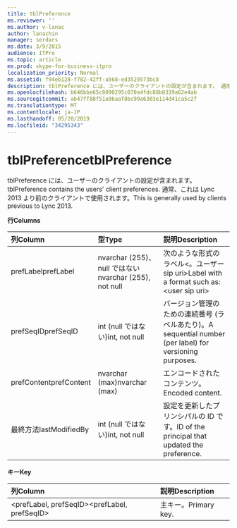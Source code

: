 ```yaml
---
title: tblPreference
ms.reviewer: ''
ms.author: v-lanac
author: lanachin
manager: serdars
ms.date: 3/9/2015
audience: ITPro
ms.topic: article
ms.prod: skype-for-business-itpro
localization_priority: Normal
ms.assetid: f94eb128-f782-42ff-a568-ed3529573bc8
description: tblPreference には、ユーザーのクライアントの設定が含まれます。 通常、これは Lync 2013 より前のクライアントで使用されます。
ms.openlocfilehash: b646bbe65c8090295c070a4fdc88b8339a62e4ab
ms.sourcegitcommit: ab47ff88f51a96aaf8bc99a6303e114d41ca5c2f
ms.translationtype: MT
ms.contentlocale: ja-JP
ms.lasthandoff: 05/20/2019
ms.locfileid: "34295343"
---
```

# <a name="tblpreference"></a><span data-ttu-id="03fb7-104">tblPreference</span><span class="sxs-lookup"><span data-stu-id="03fb7-104">tblPreference</span></span>

<span data-ttu-id="03fb7-105">tblPreference には、ユーザーのクライアントの設定が含まれます。</span><span class="sxs-lookup"><span data-stu-id="03fb7-105">tblPreference contains the users' client preferences.</span></span> <span data-ttu-id="03fb7-106">通常、これは Lync 2013 より前のクライアントで使用されます。</span><span class="sxs-lookup"><span data-stu-id="03fb7-106">This is generally used by clients previous to Lync 2013.</span></span>

<span data-ttu-id="03fb7-107">**行**</span><span class="sxs-lookup"><span data-stu-id="03fb7-107">**Columns**</span></span>


| <span data-ttu-id="03fb7-108">**列**</span><span class="sxs-lookup"><span data-stu-id="03fb7-108">**Column**</span></span>            | <span data-ttu-id="03fb7-109">**型**</span><span class="sxs-lookup"><span data-stu-id="03fb7-109">**Type**</span></span>                        | <span data-ttu-id="03fb7-110">**説明**</span><span class="sxs-lookup"><span data-stu-id="03fb7-110">**Description**</span></span>                                                 |
|:----------------------|:--------------------------------|:----------------------------------------------------------------|
| <span data-ttu-id="03fb7-111">prefLabel</span><span class="sxs-lookup"><span data-stu-id="03fb7-111">prefLabel</span></span>  <br/>      | <span data-ttu-id="03fb7-112">nvarchar (255)、null ではない</span><span class="sxs-lookup"><span data-stu-id="03fb7-112">nvarchar (255), not null</span></span>  <br/> | <span data-ttu-id="03fb7-113">次のような形式のラベル\<。ユーザー sip uri\></span><span class="sxs-lookup"><span data-stu-id="03fb7-113">Label with a format such as: \<user sip uri\></span></span>                   |
| <span data-ttu-id="03fb7-114">prefSeqID</span><span class="sxs-lookup"><span data-stu-id="03fb7-114">prefSeqID</span></span>  <br/>      | <span data-ttu-id="03fb7-115">int (null ではない)</span><span class="sxs-lookup"><span data-stu-id="03fb7-115">int, not null</span></span>  <br/>            | <span data-ttu-id="03fb7-116">バージョン管理のための連続番号 (ラベルあたり)。</span><span class="sxs-lookup"><span data-stu-id="03fb7-116">A sequential number (per label) for versioning purposes.</span></span>  <br/> |
| <span data-ttu-id="03fb7-117">prefContent</span><span class="sxs-lookup"><span data-stu-id="03fb7-117">prefContent</span></span>  <br/>    | <span data-ttu-id="03fb7-118">nvarchar (max)</span><span class="sxs-lookup"><span data-stu-id="03fb7-118">nvarchar (max)</span></span>  <br/>           | <span data-ttu-id="03fb7-119">エンコードされたコンテンツ。</span><span class="sxs-lookup"><span data-stu-id="03fb7-119">Encoded content.</span></span>  <br/>                                         |
| <span data-ttu-id="03fb7-120">最終方法</span><span class="sxs-lookup"><span data-stu-id="03fb7-120">lastModifiedBy</span></span>  <br/> | <span data-ttu-id="03fb7-121">int (null ではない)</span><span class="sxs-lookup"><span data-stu-id="03fb7-121">int, not null</span></span>  <br/>            | <span data-ttu-id="03fb7-122">設定を更新したプリンシパルの ID です。</span><span class="sxs-lookup"><span data-stu-id="03fb7-122">ID of the principal that updated the preference.</span></span>  <br/>         |

<span data-ttu-id="03fb7-123">**キー**</span><span class="sxs-lookup"><span data-stu-id="03fb7-123">**Key**</span></span>

|<span data-ttu-id="03fb7-124">**列**</span><span class="sxs-lookup"><span data-stu-id="03fb7-124">**Column**</span></span>|<span data-ttu-id="03fb7-125">**説明**</span><span class="sxs-lookup"><span data-stu-id="03fb7-125">**Description**</span></span>|
|:-----|:-----|
|<span data-ttu-id="03fb7-126">\<prefLabel, prefSeqID\></span><span class="sxs-lookup"><span data-stu-id="03fb7-126">\<prefLabel, prefSeqID\></span></span>  <br/> |<span data-ttu-id="03fb7-127">主キー。</span><span class="sxs-lookup"><span data-stu-id="03fb7-127">Primary key.</span></span>  <br/> |


